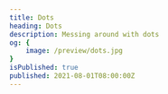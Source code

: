 ```yaml
---
title: Dots
heading: Dots
description: Messing around with dots
og: {
	image: /preview/dots.jpg
}
isPublished: true
published: 2021-08-01T08:00:00Z
---
```


<script>
  import Dots from '$lib/projects/dots/Dots.svelte';
</script>

<Dots />
